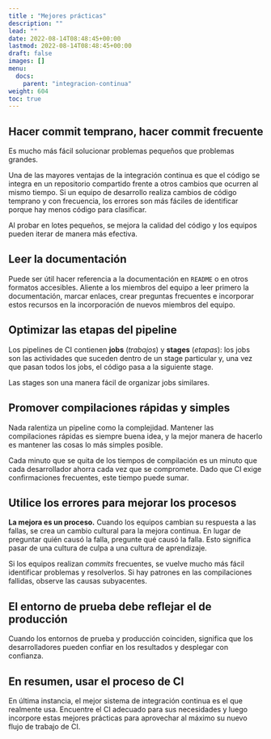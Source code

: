 ```yaml
---
title : "Mejores prácticas"
description: ""
lead: ""
date: 2022-08-14T08:48:45+00:00
lastmod: 2022-08-14T08:48:45+00:00
draft: false
images: []
menu:
  docs:
    parent: "integracion-continua"
weight: 604
toc: true
---
```


## Hacer commit temprano, hacer commit frecuente

Es mucho más fácil solucionar problemas pequeños que problemas grandes.

Una de las mayores ventajas de la integración continua es que el código se integra en un repositorio compartido frente a otros cambios que ocurren al mismo tiempo. Si un equipo de desarrollo realiza cambios de código temprano y con frecuencia, los errores son más fáciles de identificar porque hay menos código para clasificar.

Al probar en lotes pequeños, se mejora la calidad del código y los equipos pueden iterar de manera más efectiva.

## Leer la documentación

Puede ser útil hacer referencia a la documentación en `README` o en otros formatos accesibles. Aliente a los miembros del equipo a leer primero la documentación, marcar enlaces, crear preguntas frecuentes e incorporar estos recursos en la incorporación de nuevos miembros del equipo.

## Optimizar las etapas del pipeline

Los pipelines de CI contienen **jobs** (*trabajos*) y **stages** (*etapas*): los jobs son las actividades que suceden dentro de un stage particular y, una vez que pasan todos los jobs, el código pasa a la siguiente stage.

Las stages son una manera fácil de organizar jobs similares.

## Promover compilaciones rápidas y simples

Nada ralentiza un pipeline como la complejidad. Mantener las compilaciones rápidas es siempre buena idea, y la mejor manera de hacerlo es mantener las cosas lo más simples posible.

Cada minuto que se quita de los tiempos de compilación es un minuto que cada desarrollador ahorra cada vez que se compromete. Dado que CI exige confirmaciones frecuentes, este tiempo puede sumar.

## Utilice los errores para mejorar los procesos

**La mejora es un proceso.** Cuando los equipos cambian su respuesta a las fallas, se crea un cambio cultural para la mejora continua. En lugar de preguntar quién causó la falla, pregunte qué causó la falla. Esto significa pasar de una cultura de culpa a una cultura de aprendizaje.

Si los equipos realizan *commits* frecuentes, se vuelve mucho más fácil identificar problemas y resolverlos. Si hay patrones en las compilaciones fallidas, observe las causas subyacentes.

## El entorno de prueba debe reflejar el de producción

Cuando los entornos de prueba y producción coinciden, significa que los desarrolladores pueden confiar en los resultados y desplegar con confianza.

## En resumen, usar el proceso de CI

En última instancia, el mejor sistema de integración continua es el que realmente usa. Encuentre el CI adecuado para sus necesidades y luego incorpore estas mejores prácticas para aprovechar al máximo su nuevo flujo de trabajo de CI.
